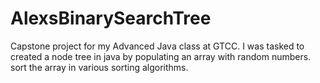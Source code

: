 # AlexsBinarySearchTree
Capstone project for my Advanced Java class at GTCC. I was tasked to created a node tree in java by populating an array with random numbers. sort the array in various sorting algorithms.
